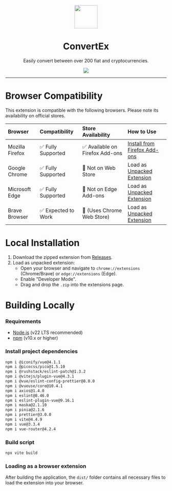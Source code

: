 <div align="center">
  <p>
    <img src="https://github.com/user-attachments/assets/0ca1c6ac-8ab9-404a-89cc-ede698ceab2d" width="72">
  </p>
  
  <h1>ConvertEx</h1>
  
  <p>Easily convert between over 200 fiat and cryptocurrencies.</p>
  <img src="https://github.com/user-attachments/assets/1dc70b59-40fd-4f5d-ab88-74d7f34fb606"><br>
</div>

---

# Browser Compatibility

This extension is compatible with the following browsers. Please note its availability on official stores.

| Browser        | Compatibility            | Store Availability               | How to Use                                                                                 |
| :------------- | :----------------------- | :------------------------------- | :------------------------------------------------------------------------------------------|
| Mozilla Firefox| ✅ Fully Supported       | ✅ Available on Firefox Add-ons | [Install from Firefox Add-ons](https://addons.mozilla.org/en-US/firefox/addon/convertex/)  |
| Google Chrome  | ✅ Fully Supported       | 🚫 Not on Web Store             | Load as [Unpacked Extension](#local-installation)                                          |
| Microsoft Edge | ✅ Fully Supported       | 🚫 Not on Edge Add-ons          | Load as [Unpacked Extension](#local-installation)                                          |
| Brave Browser  | ✅ Expected to Work      | 🚫 (Uses Chrome Web Store)      | Load as [Unpacked Extension](#local-installation)                                          |

# Local Installation

1. Download the zipped extension from [Releases](https://github.com/polyychi/ConvertEx/releases).
2. Load as unpacked extension:
    * Open your browser and navigate to `chrome://extensions` (Chrome/Brave) or `edge://extensions` (Edge).
    * Enable "Developer Mode".
    * Drag and drop the `.zip` into the extensions page.

# Building Locally

### Requirements

* [Node.js](https://nodejs.org/en/download) (v22 LTS recommended)
* [npm](https://www.npmjs.com/) (v10.x or higher)

### Install project dependencies

```sh
npm i @iconify/vue@4.1.1
npm i @picocss/pico@1.5.10
npm i @rushstack/eslint-patch@1.3.2
npm i @vitejs/plugin-vue@4.3.1
npm i @vue/eslint-config-prettier@8.0.0
npm i @vueuse/core@10.4.1
npm i axios@1.4.0
npm i eslint@8.46.0
npm i eslint-plugin-vue@9.16.1
npm i maska@2.1.10
npm i pinia@2.1.6
npm i prettier@3.0.0
npm i vite@4.4.9
npm i vue@3.3.4
npm i vue-router@4.2.4
```

### Build script

```sh
npx vite build
```

### Loading as a browser extension

After building the application, the `dist/` folder contains all necessary files to load the extension into your browser.
